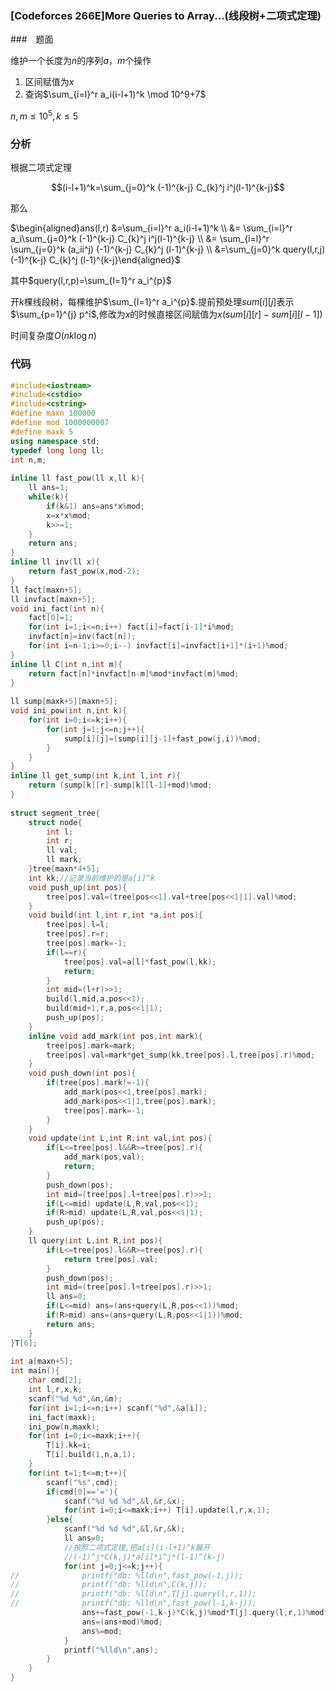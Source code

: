 ### [Codeforces 266E]More Queries to Array...(线段树+二项式定理)

###　题面

维护一个长度为$n$的序列$a$，$m$个操作

1. 区间赋值为$x$
2. 查询$\sum_{i=l}^r a_i(i-l+1)^k \mod 10^9+7$

$n,m \leq 10^5,k \leq 5$

### 分析

根据二项式定理

$$(i-l+1)^k=\sum_{j=0}^k (-1)^{k-j} C_{k}^j i^j(l-1)^{k-j}$$

那么

$\begin{aligned}ans(l,r) &=\sum_{i=l}^r a_i(i-l+1)^k  \\ &= \sum_{i=l}^r a_i\sum_{j=0}^k (-1)^{k-j} C_{k}^j i^j(l-1)^{k-j} \\ &=  \sum_{i=l}^r \sum_{j=0}^k (a_ii^j) (-1)^{k-j} C_{k}^j (l-1)^{k-j} \\ &=\sum_{j=0}^k query(l,r,j) (-1)^{k-j} C_{k}^j (l-1)^{k-j}\end{aligned}$

其中$query(l,r,p)=\sum_{l=1}^r a_i^{p}$

开$k$棵线段树，每棵维护$\sum_{l=1}^r a_i^{p}$.提前预处理$sum[i][j]$表示$\sum_{p=1}^{j} p^i$,修改为$x$的时候直接区间赋值为$x(sum[i][r]-sum[i][l-1])$

时间复杂度$O(nk \log n)$

### 代码

```cpp
#include<iostream>
#include<cstdio>
#include<cstring>
#define maxn 100000 
#define mod 1000000007
#define maxk 5
using namespace std;
typedef long long ll;
int n,m;
 
inline ll fast_pow(ll x,ll k){
	ll ans=1;
	while(k){
		if(k&1) ans=ans*x%mod;
		x=x*x%mod;
		k>>=1;
	}
	return ans;
}
inline ll inv(ll x){
	return fast_pow(x,mod-2);
}
ll fact[maxn+5];
ll invfact[maxn+5];
void ini_fact(int n){
	fact[0]=1;
	for(int i=1;i<=n;i++) fact[i]=fact[i-1]*i%mod;
	invfact[n]=inv(fact[n]);
	for(int i=n-1;i>=0;i--) invfact[i]=invfact[i+1]*(i+1)%mod;
}
inline ll C(int n,int m){
	return fact[n]*invfact[n-m]%mod*invfact[m]%mod;
}
 
ll sump[maxk+5][maxn+5];
void ini_pow(int n,int k){
	for(int i=0;i<=k;i++){
		for(int j=1;j<=n;j++){
			sump[i][j]=(sump[i][j-1]+fast_pow(j,i))%mod;
		}
	}
}
inline ll get_sump(int k,int l,int r){
	return (sump[k][r]-sump[k][l-1]+mod)%mod;
}
 
struct segment_tree{
	struct node{
		int l;
		int r;
		ll val;
		ll mark;
	}tree[maxn*4+5];
	int kk;//记录当前维护的是a[i]^k 
	void push_up(int pos){
		tree[pos].val=(tree[pos<<1].val+tree[pos<<1|1].val)%mod;
	} 
	void build(int l,int r,int *a,int pos){
		tree[pos].l=l;
		tree[pos].r=r;
		tree[pos].mark=-1;
		if(l==r){
			tree[pos].val=a[l]*fast_pow(l,kk);
			return;
		}
		int mid=(l+r)>>1;
		build(l,mid,a,pos<<1);
		build(mid+1,r,a,pos<<1|1);
		push_up(pos);
	}
	inline void add_mark(int pos,int mark){
		tree[pos].mark=mark;
		tree[pos].val=mark*get_sump(kk,tree[pos].l,tree[pos].r)%mod;
	}
	void push_down(int pos){
		if(tree[pos].mark!=-1){
			add_mark(pos<<1,tree[pos].mark);
			add_mark(pos<<1|1,tree[pos].mark);
			tree[pos].mark=-1;
		}
	}
	void update(int L,int R,int val,int pos){
		if(L<=tree[pos].l&&R>=tree[pos].r){
			add_mark(pos,val);
			return;
		} 
		push_down(pos);
		int mid=(tree[pos].l+tree[pos].r)>>1;
		if(L<=mid) update(L,R,val,pos<<1);
		if(R>mid) update(L,R,val,pos<<1|1);
		push_up(pos);
	}
	ll query(int L,int R,int pos){
		if(L<=tree[pos].l&&R>=tree[pos].r){
			return tree[pos].val;
		}
		push_down(pos);
		int mid=(tree[pos].l+tree[pos].r)>>1;
		ll ans=0;
		if(L<=mid) ans=(ans+query(L,R,pos<<1))%mod;
		if(R>mid) ans=(ans+query(L,R,pos<<1|1))%mod;
		return ans;
	}
}T[6];
 
int a[maxn+5];
int main(){
	char cmd[2];
	int l,r,x,k;
	scanf("%d %d",&n,&m);
	for(int i=1;i<=n;i++) scanf("%d",&a[i]);
	ini_fact(maxk);
	ini_pow(n,maxk);
	for(int i=0;i<=maxk;i++){
		T[i].kk=i;
		T[i].build(1,n,a,1);
	}
	for(int t=1;t<=m;t++){
		scanf("%s",cmd);
		if(cmd[0]=='='){
			scanf("%d %d %d",&l,&r,&x);
			for(int i=0;i<=maxk;i++) T[i].update(l,r,x,1);
		}else{
			scanf("%d %d %d",&l,&r,&k);
			ll ans=0;
			//按照二项式定理,把a[i](i-l+1)^k展开
			//(-1)^j*C(k,j)*a[i]*i^j*(l-1)^(k-j) 
			for(int j=0;j<=k;j++){
//				printf("db: %lld\n",fast_pow(-1,j)); 
//				printf("db: %lld\n",C(k,j)); 
//				printf("db: %lld\n",T[j].query(l,r,1)); 
//				printf("db: %lld\n",fast_pow(l-1,k-j)); 
				ans+=fast_pow(-1,k-j)*C(k,j)%mod*T[j].query(l,r,1)%mod*fast_pow(l-1,k-j)%mod;
				ans=(ans+mod)%mod;
				ans%=mod;
			}
			printf("%lld\n",ans);
		}
	}
}
```

